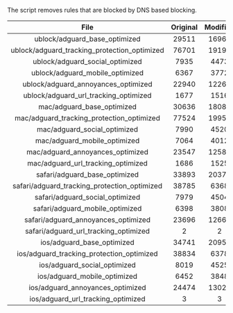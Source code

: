 The script removes rules that are blocked by DNS based blocking.


| File | Original | Modified |
|:----:|:-----:|:-----:|
| ublock/adguard_base_optimized | 29511 | 16963 |
| ublock/adguard_tracking_protection_optimized | 76701 | 19197 |
| ublock/adguard_social_optimized | 7935 | 4473 |
| ublock/adguard_mobile_optimized | 6367 | 3772 |
| ublock/adguard_annoyances_optimized | 22940 | 12267 |
| ublock/adguard_url_tracking_optimized | 1677 | 1516 |
| mac/adguard_base_optimized | 30636 | 18087 |
| mac/adguard_tracking_protection_optimized | 77524 | 19951 |
| mac/adguard_social_optimized | 7990 | 4520 |
| mac/adguard_mobile_optimized | 7064 | 4012 |
| mac/adguard_annoyances_optimized | 23547 | 12587 |
| mac/adguard_url_tracking_optimized | 1686 | 1525 |
| safari/adguard_base_optimized | 33893 | 20374 |
| safari/adguard_tracking_protection_optimized | 38785 | 6368 |
| safari/adguard_social_optimized | 7979 | 4504 |
| safari/adguard_mobile_optimized | 6398 | 3808 |
| safari/adguard_annoyances_optimized | 23696 | 12663 |
| safari/adguard_url_tracking_optimized | 2 | 2 |
| ios/adguard_base_optimized | 34741 | 20958 |
| ios/adguard_tracking_protection_optimized | 38834 | 6378 |
| ios/adguard_social_optimized | 8019 | 4525 |
| ios/adguard_mobile_optimized | 6452 | 3848 |
| ios/adguard_annoyances_optimized | 24474 | 13029 |
| ios/adguard_url_tracking_optimized | 3 | 3 |